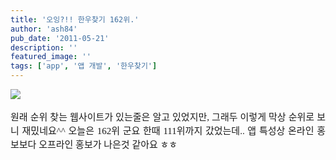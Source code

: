 ```yaml
---
title: '오잉?!! 한우찾기 162위.'
author: 'ash84'
pub_date: '2011-05-21'
description: ''
featured_image: ''
tags: ['app', '앱 개발', '한우찾기']
---
```



<span style="font-family: Dotum; ">﻿</span>![](http://ash84.net/wp-content/uploads/1/cfile28.uf.1642B0484DD776321121BA.PNG)

<div style="text-align: justify; line-height: 2; "><span class="Apple-style-span" style="font-size: 15px; line-height: 22px; "><span style="font-family: Dotum; ">원래 순위 찾는 웹사이트가 있는줄은 알고 있었지만, 그래두 이렇게 막상 순위로 보니 재밌네요^^ 오늘은 162위 군요 한때 111위까지 갔었는데.. 앱 특성상 온라인 홍보보다 오프라인 홍보가 나은것 같아요 ㅎㅎ 

</span></span></div>

